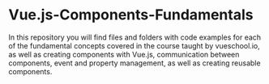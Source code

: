 # Vue.js-Components-Fundamentals
In this repository you will find files and folders with code examples for each of the fundamental concepts covered in the course taught by vueschool.io, as well as creating components with Vue.js, communication between components, event and property management, as well as creating reusable components.
